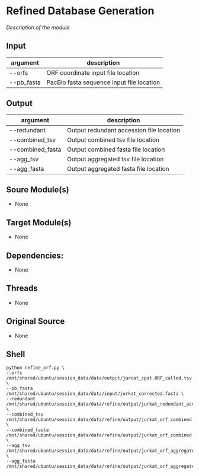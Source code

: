 # Refined Database Generation
*Description of the module*

## Input

| argument | description |
|----------|-------------|
| --orfs | ORF coordinate input file location |
| --pb_fasta | PacBio fasta sequence input file location |


## Output
| argument | description |
|----------|-------------|
| --redundant | Output redundant accession file location |
| --combined_tsv | Output combined tsv file location |
| --combined_fasta | Output combined fasta file location |
| --agg_tsv | Output aggregated tsv file location |
| --agg_fasta | Output aggregated fasta file location |

## Soure Module(s)
- None

## Target Module(s)
- None

## Dependencies: 
- None

## Threads
- None

## Original Source
- None

## Shell
    python refine_orf.py \
    --orfs /mnt/shared/ubuntu/session_data/data/output/jurcat_cpat.ORF_called.tsv \
    --pb_fasta /mnt/shared/ubuntu/session_data/data/input/jurkat_corrected.fasta \
    --redundant /mnt/shared/ubuntu/session_data/data/refine/output/jurkat_redundant_accessions.txt \
    --combined_tsv /mnt/shared/ubuntu/session_data/data/refine/output/jurkat_orf_combined.tsv \
    --combined_fasta /mnt/shared/ubuntu/session_data/data/refine/output/jurkat_orf_combined.fasta \
    --agg_tsv /mnt/shared/ubuntu/session_data/data/refine/output/jurkat_orf_aggregated.tsv \
    --agg_fasta /mnt/shared/ubuntu/session_data/data/refine/output/jurkat_orf_aggregated.fasta
